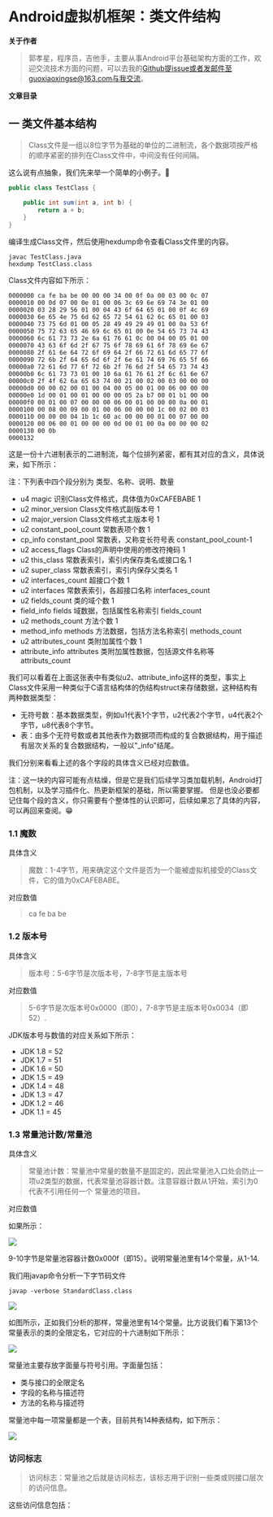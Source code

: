 # Android虚拟机框架：类文件结构

**关于作者**

>郭孝星，程序员，吉他手，主要从事Android平台基础架构方面的工作，欢迎交流技术方面的问题，可以去我的[Github](https://github.com/guoxiaoxing)提issue或者发邮件至guoxiaoxingse@163.com与我交流。

**文章目录**

## 一 类文件基本结构

>Class文件是一组以8位字节为基础的单位的二进制流，各个数据项按严格的顺序紧密的排列在Class文件中，中间没有任何间隔。

这么说有点抽象，我们先来举一个简单的小例子。🤞

```java
public class TestClass {

    public int sum(int a, int b) {
        return a + b;
    }
}
```
编译生成Class文件，然后使用hexdump命令查看Class文件里的内容。

```
javac TestClass.java
hexdump TestClass.class
```
Class文件内容如下所示：

```
0000000 ca fe ba be 00 00 00 34 00 0f 0a 00 03 00 0c 07
0000010 00 0d 07 00 0e 01 00 06 3c 69 6e 69 74 3e 01 00
0000020 03 28 29 56 01 00 04 43 6f 64 65 01 00 0f 4c 69
0000030 6e 65 4e 75 6d 62 65 72 54 61 62 6c 65 01 00 03
0000040 73 75 6d 01 00 05 28 49 49 29 49 01 00 0a 53 6f
0000050 75 72 63 65 46 69 6c 65 01 00 0e 54 65 73 74 43
0000060 6c 61 73 73 2e 6a 61 76 61 0c 00 04 00 05 01 00
0000070 43 63 6f 6d 2f 67 75 6f 78 69 61 6f 78 69 6e 67
0000080 2f 61 6e 64 72 6f 69 64 2f 66 72 61 6d 65 77 6f
0000090 72 6b 2f 64 65 6d 6f 2f 6e 61 74 69 76 65 5f 66
00000a0 72 61 6d 77 6f 72 6b 2f 76 6d 2f 54 65 73 74 43
00000b0 6c 61 73 73 01 00 10 6a 61 76 61 2f 6c 61 6e 67
00000c0 2f 4f 62 6a 65 63 74 00 21 00 02 00 03 00 00 00
00000d0 00 00 02 00 01 00 04 00 05 00 01 00 06 00 00 00
00000e0 1d 00 01 00 01 00 00 00 05 2a b7 00 01 b1 00 00
00000f0 00 01 00 07 00 00 00 06 00 01 00 00 00 0a 00 01
0000100 00 08 00 09 00 01 00 06 00 00 00 1c 00 02 00 03
0000110 00 00 00 04 1b 1c 60 ac 00 00 00 01 00 07 00 00
0000120 00 06 00 01 00 00 00 0d 00 01 00 0a 00 00 00 02
0000130 00 0b                                          
0000132
```

这是一份十六进制表示的二进制流，每个位排列紧密，都有其对应的含义，具体说来，如下所示：

注：下列表中四个段分别为 类型、名称、说明、数量

- u4	magic	识别Class文件格式，具体值为0xCAFEBABE	1
- u2	minor_version	Class文件格式副版本号	1
- u2	major_version	Class文件格式主版本号	1
- u2	constant_pool_count	常数表项个数	1
- cp_info	constant_pool	常数表，又称变长符号表	constant_pool_count-1
- u2	access_flags	Class的声明中使用的修改符掩码	1
- u2	this_class	常数表索引，索引内保存类名或接口名	1
- u2	super_class	常数表索引，索引内保存父类名	1
- u2	interfaces_count	超接口个数	1
- u2	interfaces	常数表索引，各超接口名称	interfaces_count
- u2	fields_count	类的域个数	1
- field_info	fields	域数据，包括属性名称索引	fields_count
- u2	methods_count	方法个数	1
- method_info	methods	方法数据，包括方法名称索引	methods_count
- u2	attributes_count	类附加属性个数	1
- attribute_info	attributes	类附加属性数据，包括源文件名称等	attributs_count

我们可以看着在上面这张表中有类似u2、attribute_info这样的类型，事实上Class文件采用一种类似于C语言结构体的伪结构struct来存储数据，这种结构有两种数据类型：

- 无符号数：基本数据类型，例如u1代表1个字节，u2代表2个字节，u4代表2个字节，u8代表8个字节。
- 表：由多个无符号数或者其他表作为数据项而构成的复合数据结构，用于描述有层次关系的复合数据结构，一般以"_info"结尾。

我们分别来看看上述的各个字段的具体含义已经对应数值。

注：这一块的内容可能有点枯燥，但是它是我们后续学习类加载机制，Android打包机制，以及学习插件化、热更新框架的基础，所以需要掌握。
但是也没必要都记住每个段的含义，你只需要有个整体性的认识即可，后续如果忘了具体的内容，可以再回来查阅。😁

### 1.1 魔数

具体含义

>魔数：1-4字节，用来确定这个文件是否为一个能被虚拟机接受的Class文件，它的值为0xCAFEBABE。

对应数值

>ca fe ba be

### 1.2 版本号

具体含义

>版本号：5-6字节是次版本号，7-8字节是主版本号

对应数值

>5-6字节是次版本号0x0000（即0），7-8字节是主版本号0x0034（即52）.

JDK版本号与数值的对应关系如下所示：

- JDK 1.8 = 52
- JDK 1.7 = 51
- JDK 1.6 = 50
- JDK 1.5 = 49
- JDK 1.4 = 48
- JDK 1.3 = 47
- JDK 1.2 = 46
- JDK 1.1 = 45

### 1.3 常量池计数/常量池

具体含义

>常量池计数：常量池中常量的数量不是固定的，因此常量池入口处会防止一项u2类型的数据，代表常量池容器计数。注意容器计数从1开始，索引为0代表不引用任何一个
常量池的项目。

对应数值

如果所示：

<img src="https://github.com/guoxiaoxing/android-open-source-project-analysis/raw/master/art/native/vm/class_hex_structure_3.png"/>

9-10字节是常量池容器计数0x000f（即15）。说明常量池里有14个常量，从1-14.

我们用javap命令分析一下字节码文件

```
javap -verbose StandardClass.class
```

<img src="https://github.com/guoxiaoxing/android-open-source-project-analysis/raw/master/art/native/vm/class_constant_pool.png"/>

如图所示，正如我们分析的那样，常量池里有14个常量。比方说我们看下第13个常量表示的类的全限定名，它对应的十六进制如下所示：

<img src="https://github.com/guoxiaoxing/java/raw/master/art/jvm/class_hex_structure_4.png"/>

常量池主要存放字面量与符号引用。字面量包括：

- 类与接口的全限定名
- 字段的名称与描述符
- 方法的名称与描述符

常量池中每一项常量都是一个表，目前共有14种表结构，如下所示：

<img src="https://github.com/guoxiaoxing/android-open-source-project-analysis/raw/master/art/native/vm/constant_pool_data_type.png"/>

### 访问标志

>访问标志：常量池之后就是访问标志，该标志用于识别一些类或则接口层次的访问信息。

这些访问信息包括：


